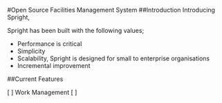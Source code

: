 #Open Source Facilities Management System
##Introduction
Introducing Spright, 

Spright has been built with the following values;

* Performance is critical
* Simplicity 
* Scalability, Spright is designed for small to enterprise organisations
* Incremental improvement


##Current Features 

[ ] Work Management
[ ] 